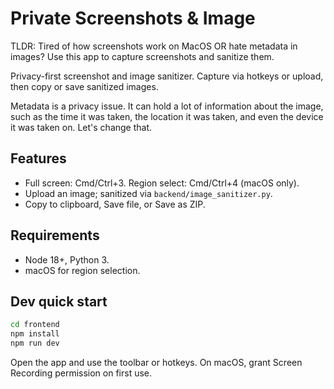 # Private Screenshots & Image 

TLDR: Tired of how screenshots work on MacOS OR hate metadata in images? Use this app to capture screenshots and sanitize them.

Privacy-first screenshot and image sanitizer. Capture via hotkeys or upload, then copy or save sanitized images.

Metadata is a privacy issue. It can hold a lot of information about the image, such as the time it was taken, the location it was taken, and even the device it was taken on. Let's change that.

## Features
- Full screen: Cmd/Ctrl+3. Region select: Cmd/Ctrl+4 (macOS only).
- Upload an image; sanitized via `backend/image_sanitizer.py`.
- Copy to clipboard, Save file, or Save as ZIP.

## Requirements
- Node 18+, Python 3.
- macOS for region selection.

## Dev quick start
```bash
cd frontend
npm install
npm run dev
```

Open the app and use the toolbar or hotkeys. On macOS, grant Screen Recording permission on first use.
